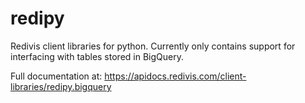 # redipy
Redivis client libraries for python. Currently only contains support for interfacing with tables stored in BigQuery.

Full documentation at: https://apidocs.redivis.com/client-libraries/redipy.bigquery
